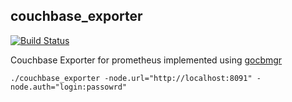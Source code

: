 ## couchbase_exporter

[![Build Status](https://travis-ci.org/lelvisl/couchbase_exporter.svg?branch=develop)](https://travis-ci.org/lelvisl/couchbase_exporter)

Couchbase Exporter for prometheus implemented using [gocbmgr](https://github.com/lelvisl/gocbmgr)

`./couchbase_exporter -node.url="http://localhost:8091" -node.auth="login:passowrd"`
